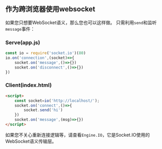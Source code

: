 ## 作为跨浏览器使用websocket

如果您只想要WebSocket语义，那么您也可以这样做。 只需利用`send`和监听`message`事件：

### Serve(app.js)
```js
const io = require('socket.io')(80)
io.on('connection',(socket)=>{
    socket.on('message',()=>{})
    socket.on('disconnect',()=>{})
})
```

### Client(index.html)

```html
<script>
    const socket=io('http://localhost/');
    socket.on('connect',()=>{
        socket.send('hi')
    })
    socket.on('message',(msg)=>{})
</script>
```

如果您不关心重新连接逻辑等，请查看`Engine.IO`，它是Socket.IO使用的WebSocket语义传输层。
